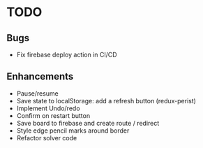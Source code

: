 # TODO

## Bugs

- Fix firebase deploy action in CI/CD

## Enhancements

- Pause/resume
- Save state to localStorage: add a refresh button (redux-perist)
- Implement Undo/redo
- Confirm on restart button
- Save board to firebase and create route / redirect
- Style edge pencil marks around border
- Refactor solver code
